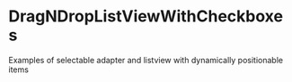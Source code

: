 # DragNDropListViewWithCheckboxes
Examples of selectable adapter and listview with dynamically positionable items
